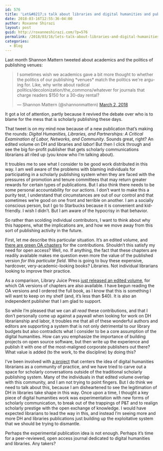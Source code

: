 ```yaml
---
id: 576
title: 'Let&#8217;s talk about libraries and digital humanities and publishing'
date: 2018-03-16T12:55:36-04:00
author: Roxanne Shirazi
layout: post
guid: http://roxanneshirazi.com/?p=576
permalink: /2018/03/16/lets-talk-about-libraries-and-digital-humanities-and-publishing/
categories:
  - Blog
---
```

Last month Shannon Mattern tweeted about academics and the politics of publishing venues:

<blockquote class="twitter-tweet" data-width="550" data-dnt="true">
  <p lang="en" dir="ltr">
    I sometimes wish we academics gave a bit more thought to whether the politics of our publishing *venues* match the politics we're arguing for. Like, why write about radical politics/decolonization/the_commons/whatever for journals that charge readers $150 for a 30-day rental?
  </p>
  
  <p>
    &mdash; Shannon Mattern (@shannonmattern) <a href="https://twitter.com/shannonmattern/status/969418644240420865?ref_src=twsrc%5Etfw">March 2, 2018</a>
  </p>
</blockquote>



It got a lot of attention, partly because it revived the debate over who is to blame for the mess that is scholarly publishing these days.

That tweet is on my mind now because of a new publication that’s making the rounds: _Digital Humanities, Libraries, and Partnerships:_ _A Critical Examination of Labor, Networks, and Community_. Sounds great, right? An edited volume on DH and libraries and _labor_! But then I click through and see the big for-profit publisher that gets scholarly communications librarians all riled up (you know who I&#8217;m talking about).

It troubles me to see what I consider to be good work distributed in this way. I am well aware of the problems with blaming individuals for participating in a scholarly publishing system when they are faced with the pressures of promotion and tenure committees that may return greater rewards for certain types of publications. But I also think there needs to be some personal accountability for our actions. I don’t want to make this a purity test, I understand that circumstances are out of our control and that sometimes we’re good on one front and terrible on another. I am a socially conscious person, but I go to Starbucks because it is convenient and kid-friendly. I wish I didn’t. But I am aware of the hypocrisy in that behavior.

So rather than scolding individual contributors, I want to think about why this happens, what the implications are, and how we move away from this sort of publishing activity in the future.

First, let me describe this particular situation. It’s an edited volume, and [there are green OA chapters](https://docs.google.com/document/d/1aQkybmXkJ83tg5gkVKwvjauekGnvGpX5rnIY8Xmx58A/edit?usp=sharing) for the contributions. Shouldn’t this satisfy my need for open access? Well, no. If anything, the fact that these chapters are readily available makes me question even more the value of the published version _for this particular field_. Who is going to buy these expensive, hardcover, very-academic-looking books? Libraries. Not individual librarians looking to improve their practice.

As a comparison, Library Juice Press [just released an edited volume](http://libraryjuicepress.com/critical-librarianship.php), for which OA versions of chapters are also available. I have begun reading the OA versions and I ordered the full book, as I know that this is something I will want to keep on my shelf (and, it’s less than $40). It is also an independent publisher that I am glad to support.

So while I’m pleased that we can all _read_ these contributions, and that I don’t personally come up against a paywall when looking for work on DH librarianship and labor, it troubles me that all of these wonderful authors and editors are supporting a system that is not only detrimental to our library budgets but also contradicts what I consider to be a core assumption of the digital humanities. How can you emphasize the importance of building projects on open source software, but then write up the experience and publish it with one of the most-maligned corporate publishers out there? What value is added (to the work, to the discipline) by doing this?

I’ve been involved with [a project](http://acrl.ala.org/dh) that centers the idea of digital humanities librarians as a community of practice, and we have tried to carve out a space for scholarly conversations outside of the traditional scholarly publishing system. Many of the individuals in that edited volume overlap with this community, and I am not trying to point fingers. But I do think we need to talk about this, because I am disheartened to see the legitimation of DH in libraries take shape in this way. Once upon a time, I thought a key piece of digital humanities work was experimentation with new forms of scholarly communication, to break out of the trappings of P&T and to realign scholarly prestige with the open exchange of knowledge. I would have expected librarians to lead the way in this, and instead I&#8217;m seeing more and more DH and libraries publications just building up the exploitative system that we should be trying to dismantle.

Perhaps the experimental publication idea is not enough. Perhaps it&#8217;s time for a peer-reviewed, open access journal dedicated to digital humanities and libraries. Any takers?